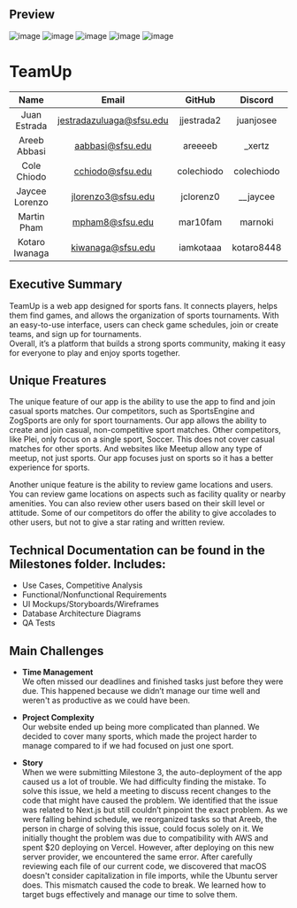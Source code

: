 ## Preview

![image](https://github.com/user-attachments/assets/f4ba6c21-8868-4a98-a462-36b53f3a0937)
![image](https://github.com/user-attachments/assets/66612ed4-6644-49c3-930a-ce8ec2c6071b)
![image](https://github.com/user-attachments/assets/4dd510c2-d8ab-4cb6-95f1-147e99a6d25e)
![image](https://github.com/user-attachments/assets/90ba595f-3a6a-4909-8100-3b38f682880d)
![image](https://github.com/user-attachments/assets/74a53c61-d32e-4996-9300-fc8fde7b84e8)

# TeamUp
| Name | Email | GitHub |  Discord  |           Role           |
|   :---:           |       :---:       |     :---:       |        :---:       |          :---:           | 
|   Juan Estrada                |    jestradazuluaga@sfsu.edu               |   jjestrada2              |  juanjosee               |       Team-lead          |
|   Areeb Abbasi                |    aabbasi@sfsu.edu               |    areeeeb             |       _xertz             |       Backend-lead     |
|   Cole Chiodo                |    cchiodo@sfsu.edu              |    colechiodo             |    colechiodo                |      Docs-editor   |
|   Jaycee Lorenzo                | jlorenzo3@sfsu.edu    |    jclorenz0      |  __jaycee              |       Frontend-lead      |
|   Martin Pham                |   mpham8@sfsu.edu                |  mar10fam               |    marnoki                |       Github-master      |
|   Kotaro Iwanaga                |       kiwanaga@sfsu.edu            |          iamkotaaa       |        kotaro8448            |       Database-admin      |

## Executive Summary
TeamUp is a web app designed for sports fans. It connects players, helps them find games, and allows the organization of sports tournaments. With an easy-to-use interface, users can check game schedules, join or create teams, and sign up for tournaments. \
Overall, it’s a platform that builds a strong sports community, making it easy for everyone to play and enjoy sports together.

## Unique Freatures
The unique feature of our app is the ability to use the app to find and join casual sports matches. Our competitors, such as SportsEngine and ZogSports are only for sport tournaments. Our app allows the ability to create and join casual, non-competitive sport matches. Other competitors, like Plei, only focus on a single sport, Soccer. This does not cover casual matches for other sports. And websites like Meetup allow any type of meetup, not just sports. Our app focuses just on sports so it has a better experience for sports.

Another unique feature is the ability to review game locations and users. You can review game locations on aspects such as facility quality or nearby amenities. You can also review other users based on their skill level or attitude. Some of our competitors do offer the ability to give accolades to other users, but not to give a star rating and written review.

## Technical Documentation can be found in the Milestones folder. Includes:
* Use Cases, Competitive Analysis
* Functional/Nonfunctional Requirements
* UI Mockups/Storyboards/Wireframes
* Database Architecture Diagrams
* QA Tests

## Main Challenges

* **Time Management** \
We often missed our deadlines and finished tasks just before they were due. This happened because we didn’t manage our time well and weren't as productive as we could have been.

* **Project Complexity** \
Our website ended up being more complicated than planned. We decided to cover many sports, which made the project harder to manage compared to if we had focused on just one sport.

* **Story** \
When we were submitting Milestone 3, the auto-deployment of the app caused us a lot of trouble. We had difficulty finding the mistake. To solve this issue, we held a meeting to discuss recent changes to the code that might have caused the problem. We identified that the issue was related to Next.js but still couldn’t pinpoint the exact problem. As we were falling behind schedule, we reorganized tasks so that Areeb, the person in charge of solving this issue, could focus solely on it. We initially thought the problem was due to compatibility with AWS and spent $20 deploying on Vercel. However, after deploying on this new server provider, we encountered the same error. After carefully reviewing each file of our current code, we discovered that macOS doesn't consider capitalization in file imports, while the Ubuntu server does. This mismatch caused the code to break. We learned how to target bugs effectively and manage our time to solve them.

